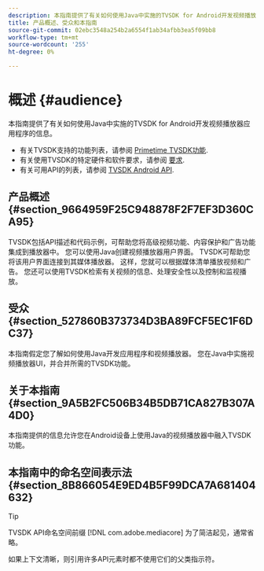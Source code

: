 ```yaml
---
description: 本指南提供了有关如何使用Java中实施的TVSDK for Android开发视频播放器应用程序的信息。
title: 产品概述、受众和本指南
source-git-commit: 02ebc3548a254b2a6554f1ab34afbb3ea5f09bb8
workflow-type: tm+mt
source-wordcount: '255'
ht-degree: 0%

---
```


# 概述 {#audience}

本指南提供了有关如何使用Java中实施的TVSDK for Android开发视频播放器应用程序的信息。

<!--<a id="section_FC24E86A2E6442B8A3769160769BBDFA"></a>-->

* 有关TVSDK支持的功能列表，请参阅 [Primetime TVSDK功能](../../../tvsdk-3x-android-prog/android-3x-introduction/overview-prod-audience-guide/android-3x-overview-of-the-player.md).
* 有关使用TVSDK的特定硬件和软件要求，请参阅 [要求](../../../tvsdk-3x-android-prog/android-3x-introduction/android-3x-requirements.md).
* 有关可用API的列表，请参阅 [TVSDK Android API](https://help.adobe.com/en_US/primetime/api/psdk/javadoc3.5/index.html).

## 产品概述 {#section_9664959F25C948878F2F7EF3D360CA95}

TVSDK包括API描述和代码示例，可帮助您将高级视频功能、内容保护和广告功能集成到播放器中。 您可以使用Java创建视频播放器用户界面。 TVSDK可帮助您将该用户界面连接到其媒体播放器。 这样，您就可以根据媒体清单播放视频和广告。 您还可以使用TVSDK检索有关视频的信息、处理安全性以及控制和监视播放。

## 受众 {#section_527860B373734D3BA89FCF5EC1F6DC37}

本指南假定您了解如何使用Java开发应用程序和视频播放器。 您在Java中实施视频播放器UI，并合并所需的TVSDK功能。

## 关于本指南 {#section_9A5B2FC506B34B5DB71CA827B307A4D0}

本指南提供的信息允许您在Android设备上使用Java的视频播放器中融入TVSDK功能。

## 本指南中的命名空间表示法 {#section_8B866054E9ED4B5F99DCA7A681404632}

>[!TIP]
>
>TVSDK API命名空间前缀 [!DNL com.adobe.mediacore] 为了简洁起见，通常省略。
>
>如果上下文清晰，则引用许多API元素时都不使用它们的父类指示符。
